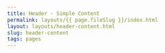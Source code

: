 ```yaml
---
title: Header - Simple Content
permalink: layouts/{{ page.fileSlug }}/index.html
layout: layouts/header-content.html
slug: header-content
tags: pages
---
```



